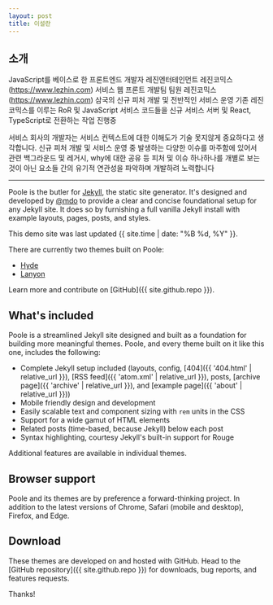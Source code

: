 ```yaml
---
layout: post
title: 이설란
---
```


## 소개

JavaScript를 베이스로 한 프론트엔드 개발자
레진엔터테인먼트 레진코믹스(https://www.lezhin.com) 서비스 웹 프론트 개발팀 팀원
레진코믹스(https://www.lezhin.com) 삼국의 신규 피처 개발 및 전반적인 서비스 운영
기존 레진 코믹스를 이루는 RoR 및 JavaScript 서비스 코드들을 신규 서비스 서버 및 React, TypeScript로
전환하는 작업 진행중

서비스 회사의 개발자는 서비스 컨텍스트에 대한 이해도가 기술 못지않게 중요하다고 생각합니다.
신규 피처 개발 및 서비스 운영 중 발생하는 다양한 이슈를 마주함에 있어서 관련 백그라운드 및 레거시,
why에 대한 공유 등 피처 및 이슈 하나하나를 개별로 보는 것이 아닌 요소들 간의 유기적 연관성을
파악하며 개발하려 노력합니다

-----

Poole is the butler for [Jekyll](http://jekyllrb.com), the static site generator. It's designed and developed by [@mdo](https://twitter.com/mdo) to provide a clear and concise foundational setup for any Jekyll site. It does so by furnishing a full vanilla Jekyll install with example layouts, pages, posts, and styles.

This demo site was last updated {{ site.time | date: "%B %d, %Y" }}.

There are currently two themes built on Poole:

* [Hyde](http://hyde.getpoole.com)
* [Lanyon](http://lanyon.getpoole.com)

Learn more and contribute on [GitHub]({{ site.github.repo }}).

## What's included

Poole is a streamlined Jekyll site designed and built as a foundation for building more meaningful themes. Poole, and every theme built on it like this one, includes the following:

* Complete Jekyll setup included (layouts, config, [404]({{ '404.html' | relative_url }}), [RSS feed]({{ 'atom.xml' | relative_url }}), posts, [archive page]({{ 'archive' | relative_url }}), and [example page]({{ 'about' | relative_url }}))
* Mobile friendly design and development
* Easily scalable text and component sizing with `rem` units in the CSS
* Support for a wide gamut of HTML elements
* Related posts (time-based, because Jekyll) below each post
* Syntax highlighting, courtesy Jekyll's built-in support for Rouge

Additional features are available in individual themes.

## Browser support

Poole and its themes are by preference a forward-thinking project. In addition to the latest versions of Chrome, Safari (mobile and desktop), Firefox, and Edge.

## Download

These themes are developed on and hosted with GitHub. Head to the [GitHub repository]({{ site.github.repo }}) for downloads, bug reports, and features requests.

Thanks!
